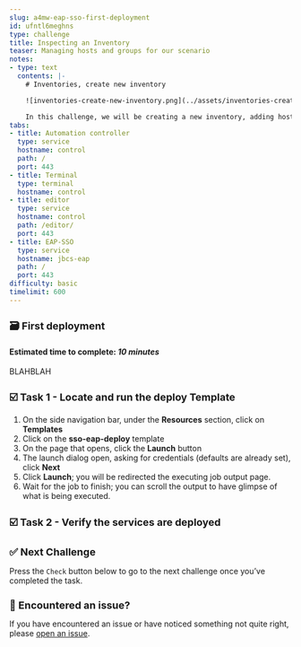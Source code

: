 ```yaml
---
slug: a4mw-eap-sso-first-deployment
id: ufntl6meghns
type: challenge
title: Inspecting an Inventory
teaser: Managing hosts and groups for our scenario
notes:
- type: text
  contents: |-
    # Inventories, create new inventory

    ![inventories-create-new-inventory.png](../assets/inventories-create-new-inventory.png)

    In this challenge, we will be creating a new inventory, adding hosts and creating a host group inside the inventory.
tabs:
- title: Automation controller
  type: service
  hostname: control
  path: /
  port: 443
- title: Terminal
  type: terminal
  hostname: control
- title: editor
  type: service
  hostname: control
  path: /editor/
  port: 443
- title: EAP-SSO
  type: service
  hostname: jbcs-eap
  path: /
  port: 443
difficulty: basic
timelimit: 600
---
```

🗃️ First deployment
===
#### Estimated time to complete: *10 minutes*<p>

BLAHBLAH


☑️ Task 1 - Locate and run the deploy Template
===

1. On the side navigation bar, under the **Resources** section, click on **Templates**
2. Click on the **sso-eap-deploy** template
3. On the page that opens, click the **Launch** button
4. The launch dialog open, asking for credentials (defaults are already set), click **Next**
5. Click **Launch**; you will be redirected the executing job output page.
6. Wait for the job to finish; you can scroll the output to have glimpse of what is being executed.



☑️ Task 2 - Verify the services are deployed
===




✅ Next Challenge
===
Press the `Check` button below to go to the next challenge once you’ve completed the task.


🐛 Encountered an issue?
====

If you have encountered an issue or have noticed something not quite right, please [open an issue](https://github.com/ansible-middleware/instruqt/issues/new?labels=a4mw-eap-sso&title=Issue+with+Deploy+Red+Hat+Single+Sign-On+with+Ansible+for+Middleware+collections+slug+ID:+a4mw-eap-sso-first-deployment&assignees=guidograzioli).

<style type="text/css" rel="stylesheet">
  .lightbox {
    display: none;
    position: fixed;
    justify-content: center;
    align-items: center;
    z-index: 999;
    top: 0;
    left: 0;
    right: 0;
    bottom: 0;
    padding: 1rem;
    background: rgba(0, 0, 0, 0.8);
    margin-left: auto;
    margin-right: auto;
    margin-top: auto;
    margin-bottom: auto;
  }
  .lightbox:target {
    display: flex;
  }
  .lightbox img {
    /* max-height: 100% */
    max-width: 60%;
    max-height: 60%;
  }
  img {
    display: block;
    margin-left: auto;
    margin-right: auto;
  }
  h1 {
    font-size: 18px;
  }
    h2 {
    font-size: 16px;
    font-weight: 600
  }
    h3 {
    font-size: 14px;
    font-weight: 600
  }
  p span {
    font-size: 14px;
  }
  ul li span {
    font-size: 14px
  }
</style>
